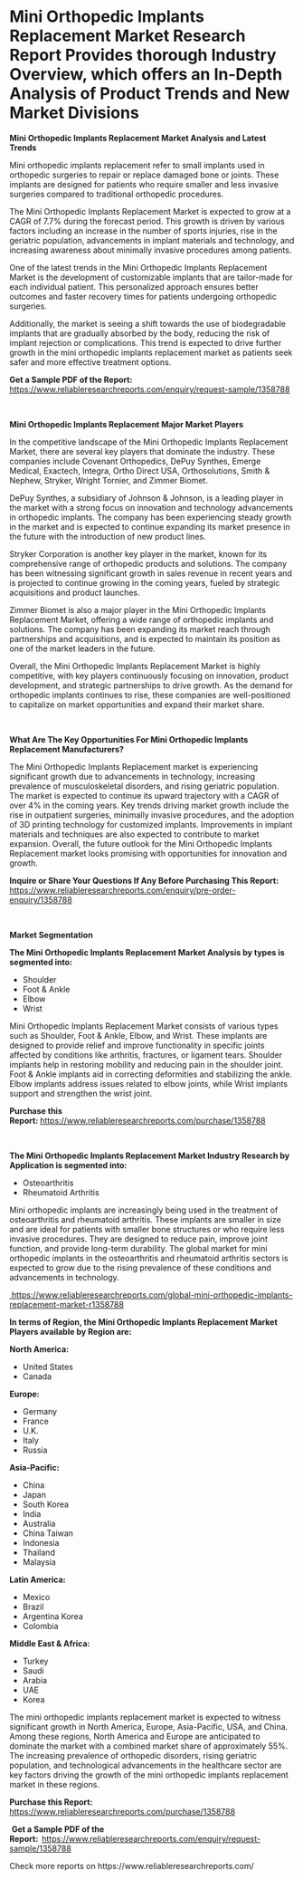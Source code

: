 <p><h1>Mini Orthopedic Implants Replacement Market Research Report Provides thorough Industry Overview, which offers an In-Depth Analysis of Product Trends and New Market Divisions</h1></p><p><strong>Mini Orthopedic Implants Replacement Market Analysis and Latest Trends</strong></p>
<p><p>Mini orthopedic implants replacement refer to small implants used in orthopedic surgeries to repair or replace damaged bone or joints. These implants are designed for patients who require smaller and less invasive surgeries compared to traditional orthopedic procedures.</p><p>The Mini Orthopedic Implants Replacement Market is expected to grow at a CAGR of 7.7% during the forecast period. This growth is driven by various factors including an increase in the number of sports injuries, rise in the geriatric population, advancements in implant materials and technology, and increasing awareness about minimally invasive procedures among patients.</p><p>One of the latest trends in the Mini Orthopedic Implants Replacement Market is the development of customizable implants that are tailor-made for each individual patient. This personalized approach ensures better outcomes and faster recovery times for patients undergoing orthopedic surgeries.</p><p>Additionally, the market is seeing a shift towards the use of biodegradable implants that are gradually absorbed by the body, reducing the risk of implant rejection or complications. This trend is expected to drive further growth in the mini orthopedic implants replacement market as patients seek safer and more effective treatment options.</p></p>
<p><strong>Get a Sample PDF of the Report:&nbsp;</strong> <a href="https://www.reliableresearchreports.com/enquiry/request-sample/1358788">https://www.reliableresearchreports.com/enquiry/request-sample/1358788</a></p>
<p>&nbsp;</p>
<p><strong>Mini Orthopedic Implants Replacement Major Market Players</strong></p>
<p><p>In the competitive landscape of the Mini Orthopedic Implants Replacement Market, there are several key players that dominate the industry. These companies include Covenant Orthopedics, DePuy Synthes, Emerge Medical, Exactech, Integra, Ortho Direct USA, Orthosolutions, Smith & Nephew, Stryker, Wright Tornier, and Zimmer Biomet.</p><p>DePuy Synthes, a subsidiary of Johnson & Johnson, is a leading player in the market with a strong focus on innovation and technology advancements in orthopedic implants. The company has been experiencing steady growth in the market and is expected to continue expanding its market presence in the future with the introduction of new product lines.</p><p>Stryker Corporation is another key player in the market, known for its comprehensive range of orthopedic products and solutions. The company has been witnessing significant growth in sales revenue in recent years and is projected to continue growing in the coming years, fueled by strategic acquisitions and product launches.</p><p>Zimmer Biomet is also a major player in the Mini Orthopedic Implants Replacement Market, offering a wide range of orthopedic implants and solutions. The company has been expanding its market reach through partnerships and acquisitions, and is expected to maintain its position as one of the market leaders in the future.</p><p>Overall, the Mini Orthopedic Implants Replacement Market is highly competitive, with key players continuously focusing on innovation, product development, and strategic partnerships to drive growth. As the demand for orthopedic implants continues to rise, these companies are well-positioned to capitalize on market opportunities and expand their market share.</p></p>
<p>&nbsp;</p>
<p><strong>What Are The Key Opportunities For Mini Orthopedic Implants Replacement Manufacturers?</strong></p>
<p><p>The Mini Orthopedic Implants Replacement market is experiencing significant growth due to advancements in technology, increasing prevalence of musculoskeletal disorders, and rising geriatric population. The market is expected to continue its upward trajectory with a CAGR of over 4% in the coming years. Key trends driving market growth include the rise in outpatient surgeries, minimally invasive procedures, and the adoption of 3D printing technology for customized implants. Improvements in implant materials and techniques are also expected to contribute to market expansion. Overall, the future outlook for the Mini Orthopedic Implants Replacement market looks promising with opportunities for innovation and growth.</p></p>
<p><strong>Inquire or Share Your Questions If Any Before Purchasing This Report:</strong> <a href="https://www.reliableresearchreports.com/enquiry/pre-order-enquiry/1358788">https://www.reliableresearchreports.com/enquiry/pre-order-enquiry/1358788</a></p>
<p>&nbsp;</p>
<p><strong>Market Segmentation</strong></p>
<p><strong>The Mini Orthopedic Implants Replacement Market Analysis by types is segmented into:</strong></p>
<p><ul><li>Shoulder</li><li>Foot & Ankle</li><li>Elbow</li><li>Wrist</li></ul></p>
<p><p>Mini Orthopedic Implants Replacement Market consists of various types such as Shoulder, Foot & Ankle, Elbow, and Wrist. These implants are designed to provide relief and improve functionality in specific joints affected by conditions like arthritis, fractures, or ligament tears. Shoulder implants help in restoring mobility and reducing pain in the shoulder joint. Foot & Ankle implants aid in correcting deformities and stabilizing the ankle. Elbow implants address issues related to elbow joints, while Wrist implants support and strengthen the wrist joint.</p></p>
<p><strong>Purchase this Report:&nbsp;</strong><a href="https://www.reliableresearchreports.com/purchase/1358788">https://www.reliableresearchreports.com/purchase/1358788</a></p>
<p>&nbsp;</p>
<p><strong>The Mini Orthopedic Implants Replacement Market Industry Research by Application is segmented into:</strong></p>
<p><ul><li>Osteoarthritis</li><li>Rheumatoid Arthritis</li></ul></p>
<p><p>Mini orthopedic implants are increasingly being used in the treatment of osteoarthritis and rheumatoid arthritis. These implants are smaller in size and are ideal for patients with smaller bone structures or who require less invasive procedures. They are designed to reduce pain, improve joint function, and provide long-term durability. The global market for mini orthopedic implants in the osteoarthritis and rheumatoid arthritis sectors is expected to grow due to the rising prevalence of these conditions and advancements in technology.</p></p>
<p><a href="https://www.reliableresearchreports.com/global-mini-orthopedic-implants-replacement-market-r1358788">&nbsp;https://www.reliableresearchreports.com/global-mini-orthopedic-implants-replacement-market-r1358788</a></p>
<p><strong>In terms of Region, the Mini Orthopedic Implants Replacement Market Players available by Region are:</strong></p>
<p>
    <p> <strong> North America: </strong>
        <ul>
            <li>United States</li>
            <li>Canada</li>
        </ul>
        </p> 
    <p> <strong> Europe: </strong>
        <ul>
            <li>Germany</li>
            <li>France</li>
            <li>U.K.</li>
            <li>Italy</li>
            <li>Russia</li>
        </ul>
        </p> 
    <p> <strong> Asia-Pacific: </strong>
        <ul>
            <li>China</li>
            <li>Japan</li>
            <li>South Korea</li>
            <li>India</li>
            <li>Australia</li>
            <li>China Taiwan</li>
            <li>Indonesia</li>
            <li>Thailand</li>
            <li>Malaysia</li>
        </ul>
        </p> 
    <p> <strong> Latin America: </strong>
        <ul>
            <li>Mexico</li>
            <li>Brazil</li>
            <li>Argentina Korea</li>
            <li>Colombia</li>
        </ul>
        </p> 
    <p> <strong> Middle East & Africa: </strong>
        <ul>
            <li>Turkey</li>
            <li>Saudi</li>
            <li>Arabia</li>
            <li>UAE</li>
            <li>Korea</li>
        </ul>
    </p>
    </p>
<p><p>The mini orthopedic implants replacement market is expected to witness significant growth in North America, Europe, Asia-Pacific, USA, and China. Among these regions, North America and Europe are anticipated to dominate the market with a combined market share of approximately 55%. The increasing prevalence of orthopedic disorders, rising geriatric population, and technological advancements in the healthcare sector are key factors driving the growth of the mini orthopedic implants replacement market in these regions.</p></p>
<p><strong>Purchase this Report: </strong><a href="https://www.reliableresearchreports.com/purchase/1358788">https://www.reliableresearchreports.com/purchase/1358788</a></p>
<p>&nbsp;<strong>Get a Sample PDF of the Report:&nbsp;&nbsp;</strong><a href="https://www.reliableresearchreports.com/enquiry/request-sample/1358788">https://www.reliableresearchreports.com/enquiry/request-sample/1358788</a></p>
<p><strong></strong></p>
<p>Check more reports on https://www.reliableresearchreports.com/</p>